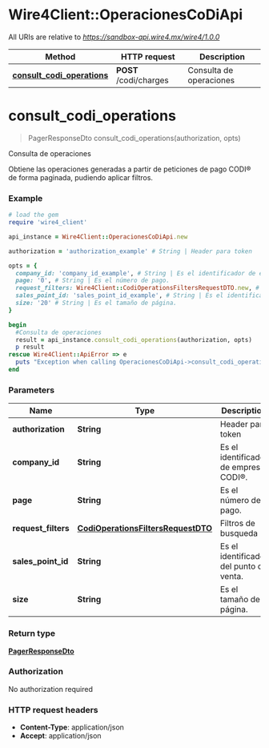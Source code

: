 # Wire4Client::OperacionesCoDiApi

All URIs are relative to *https://sandbox-api.wire4.mx/wire4/1.0.0*

Method | HTTP request | Description
------------- | ------------- | -------------
[**consult_codi_operations**](OperacionesCoDiApi.md#consult_codi_operations) | **POST** /codi/charges | Consulta de operaciones


# **consult_codi_operations**
> PagerResponseDto consult_codi_operations(authorization, opts)

Consulta de operaciones

Obtiene las operaciones generadas a partir de peticiones de pago CODI® de forma paginada, pudiendo aplicar filtros.

### Example
```ruby
# load the gem
require 'wire4_client'

api_instance = Wire4Client::OperacionesCoDiApi.new

authorization = 'authorization_example' # String | Header para token

opts = { 
  company_id: 'company_id_example', # String | Es el identificador de empresa CODI®.
  page: '0', # String | Es el número de pago.
  request_filters: Wire4Client::CodiOperationsFiltersRequestDTO.new, # CodiOperationsFiltersRequestDTO | Filtros de busqueda
  sales_point_id: 'sales_point_id_example', # String | Es el identificador del punto de venta.
  size: '20' # String | Es el tamaño de página.
}

begin
  #Consulta de operaciones
  result = api_instance.consult_codi_operations(authorization, opts)
  p result
rescue Wire4Client::ApiError => e
  puts "Exception when calling OperacionesCoDiApi->consult_codi_operations: #{e}"
end
```

### Parameters

Name | Type | Description  | Notes
------------- | ------------- | ------------- | -------------
 **authorization** | **String**| Header para token | 
 **company_id** | **String**| Es el identificador de empresa CODI®. | [optional] 
 **page** | **String**| Es el número de pago. | [optional] [default to 0]
 **request_filters** | [**CodiOperationsFiltersRequestDTO**](CodiOperationsFiltersRequestDTO.md)| Filtros de busqueda | [optional] 
 **sales_point_id** | **String**| Es el identificador del punto de venta. | [optional] 
 **size** | **String**| Es el tamaño de página. | [optional] [default to 20]

### Return type

[**PagerResponseDto**](PagerResponseDto.md)

### Authorization

No authorization required

### HTTP request headers

 - **Content-Type**: application/json
 - **Accept**: application/json



